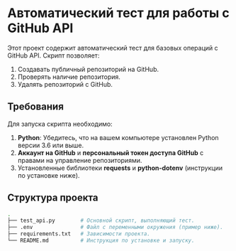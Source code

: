# Автоматический тест для работы с GitHub API

Этот проект содержит автоматический тест для базовых операций с GitHub API. Скрипт позволяет:

1. Создавать публичный репозиторий на GitHub.
2. Проверять наличие репозитория.
3. Удалять репозиторий с GitHub.

## Требования

Для запуска скрипта необходимо:

1. **Python**: Убедитесь, что на вашем компьютере установлен Python версии 3.6 или выше.
2. **Аккаунт на GitHub** и **персональный токен доступа GitHub** с правами на управление репозиториями.
3. Установленные библиотеки **requests** и **python-dotenv** (инструкции по установке ниже).

## Структура проекта

```bash
.
├── test_api.py        # Основной скрипт, выполняющий тест.
├── .env               # Файл с переменными окружения (пример ниже).
├── requirements.txt   # Зависимости проекта.
└── README.md          # Инструкция по установке и запуску.
